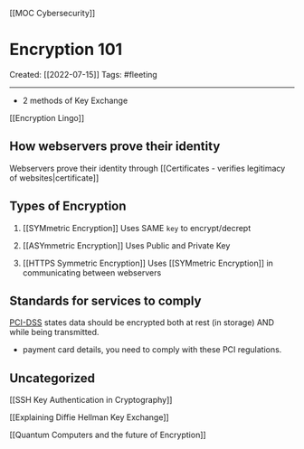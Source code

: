 [[MOC Cybersecurity]]

# Encryption 101
Created:  [[2022-07-15]]
Tags: #fleeting 

---
-   2 methods of Key Exchange


[[Encryption Lingo]]


## How webservers prove their identity
Webservers prove their identity through [[Certificates - verifies legitimacy of websites|certificate]]


## Types of Encryption
1. [[SYMmetric Encryption]] 
Uses SAME `key` to encrypt/decrept


2. [[ASYmmetric Encryption]] 
Uses Public and Private Key


3. [[HTTPS Symmetric Encryption]]
Uses [[SYMmetric Encryption]] in communicating between webservers


## Standards for services to comply
[PCI-DSS](https://www.pcisecuritystandards.org/documents/PCI_DSS_for_Large_Organizations_v1.pdf) states data should be encrypted both at rest (in storage) AND while being transmitted.
- payment card details, you need to comply with these PCI regulations.



## Uncategorized
[[SSH Key Authentication in Cryptography]]


[[Explaining Diffie Hellman Key Exchange]]

[[Quantum Computers and the future of Encryption]]



